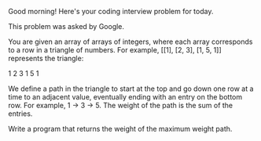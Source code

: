 Good morning! Here's your coding interview problem for today.This problem was asked by Google.You are given an array of arrays of integers, where each array corresponds to arow in a triangle of numbers. For example, [[1], [2, 3], [1, 5, 1]] representsthe triangle:  1 2 31 5 1We define a path in the triangle to start at the top and go down one row at atime to an adjacent value, eventually ending with an entry on the bottom row.For example, 1 -> 3 -> 5. The weight of the path is the sum of the entries.Write a program that returns the weight of the maximum weight path.